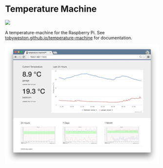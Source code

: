 
# Temperature Machine 

![](https://travis-ci.org/tobyweston/temperature-machine.svg?branch=master)

A temperature-machine for the Raspberry Pi. See [tobyweston.github.io/temperature-machine](http://tobyweston.github.io/temperature-machine) for documentation.

![](temperature-machine.png)